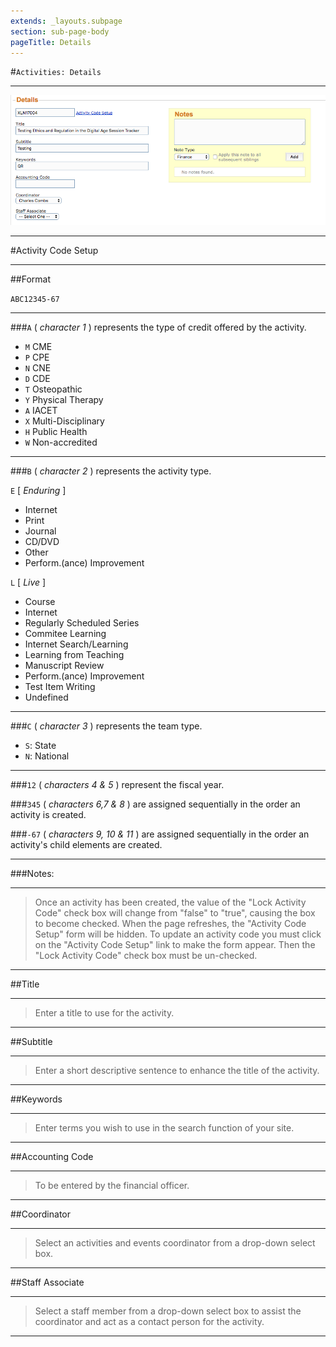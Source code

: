 ```yaml
---
extends: _layouts.subpage
section: sub-page-body
pageTitle: Details
---
```


#`Activities: Details`

---

![image of details](../img/activity/details.png)

---

#Activity Code Setup

---

##Format

`ABC12345-67`

---

###`A` ( _character 1_ ) represents the type of credit offered by the activity.

- `M`  CME
- `P`  CPE
- `N`  CNE
- `D`  CDE
- `T`  Osteopathic
- `Y`  Physical Therapy
- `A`  IACET
- `X`  Multi-Disciplinary
- `H`  Public Health
- `W`  Non-accredited

---

###`B` ( _character 2_ ) represents the activity type.

`E` [ _Enduring_ ] 
- Internet
- Print
- Journal
- CD/DVD
- Other
- Perform.(ance) Improvement	
		
`L` [ _Live_ ]
- Course
- Internet
- Regularly Scheduled Series
- Commitee Learning
- Internet Search/Learning
- Learning from Teaching
- Manuscript Review
- Perform.(ance) Improvement
- Test Item Writing
- Undefined

---

###`C` ( _character 3_ ) represents the team type.

- `S`: State
- `N`: National

---


###`12` ( _characters 4 & 5_ ) represent the fiscal year.

###`345` ( _characters 6,7 & 8_ ) are assigned sequentially in the order an activity is created.

###`-67` ( _characters 9, 10 & 11_ ) are assigned sequentially in the order an activity's child elements are created.

---

###Notes:

---

>Once an activity has been created, the value of the "Lock Activity Code" check 
>box will change from "false" to "true", causing the box to become checked. When 
>the page refreshes, the "Activity Code Setup" form will be hidden. To update an 
>activity code you must click on the "Activity Code Setup" link to make the form 
>appear. Then the "Lock Activity Code" check box must be un-checked.

---

##Title

---

>Enter a title to use for the activity.

---

##Subtitle

---

>Enter a short descriptive sentence to enhance the title of the activity.

---

##Keywords

---

>Enter terms you wish to use in the search function of your site.

---

##Accounting Code

---

>To be entered by the financial officer.

---

##Coordinator

---

>Select an activities and events coordinator from a drop-down select box.

---

##Staff Associate

---

>Select a staff member from a drop-down select box to assist the coordinator
>and act as a contact person for the activity.

---